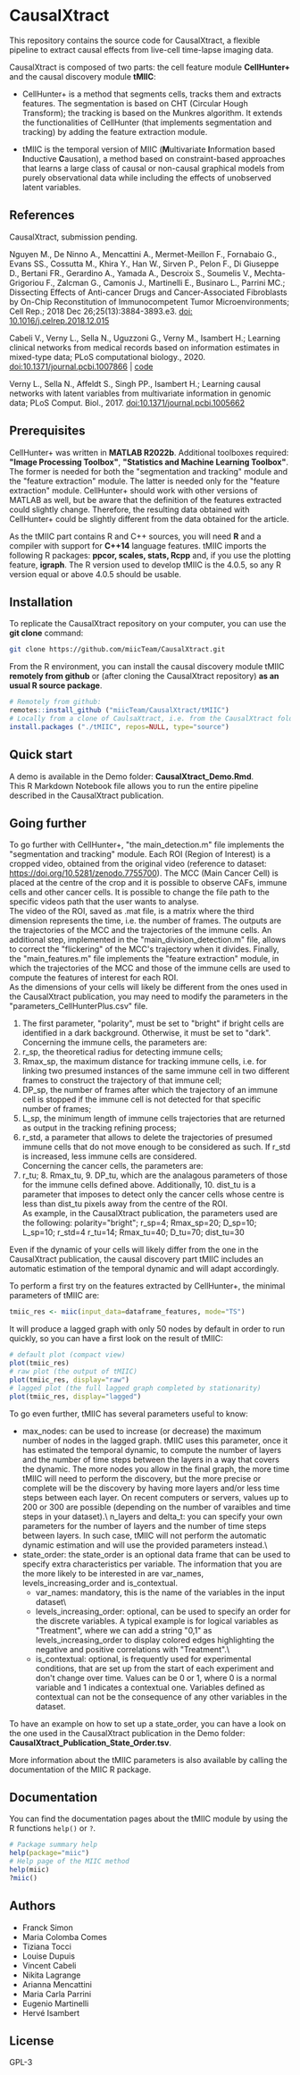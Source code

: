 # CausalXtract

This repository contains the source code for CausalXtract, a flexible pipeline to extract causal effects from live-cell time-lapse imaging data.

CausalXtract is composed of two parts: the cell feature module **CellHunter+** and the causal discovery module **tMIIC**:

* CellHunter+ is a method that segments cells, tracks them and extracts features. The segmentation is based on CHT (Circular Hough Transform); the tracking is based on the Munkres algorithm. 
It extends the functionalities of CellHunter (that implements segmentation and tracking) by adding the feature extraction module.

* tMIIC is the temporal version of MIIC (**M**ultivariate **I**nformation based **I**nductive **C**ausation), a method based on constraint-based approaches that learns a large class of causal or non-causal graphical models from purely observational data while including the effects of unobserved latent variables.


## References

CausalXtract, submission pending.

Nguyen M., De Ninno A., Mencattini A., Mermet-Meillon F., Fornabaio G., Evans SS., Cossutta M., Khira Y., Han W., Sirven P., Pelon F., Di Giuseppe D., Bertani FR., Gerardino A., Yamada A., Descroix S., Soumelis V., Mechta-Grigoriou F., Zalcman G., Camonis J., Martinelli E., Businaro L., Parrini MC.; Dissecting Effects of Anti-cancer Drugs and Cancer-Associated Fibroblasts by On-Chip Reconstitution of Immunocompetent Tumor Microenvironments; Cell Rep.; 2018 Dec 26;25(13):3884-3893.e3. [doi: 10.1016/j.celrep.2018.12.015](https://doi.org/10.1016/j.celrep.2018.12.015)

Cabeli V., Verny L., Sella N., Uguzzoni G., Verny M., Isambert H.; Learning clinical networks from medical records based on information estimates in mixed-type data; PLoS computational biology., 2020. [doi:10.1371/journal.pcbi.1007866](https://doi.org/10.1371/journal.pcbi.1007866) | [code](https://github.com/vcabeli/miic_PLoS)

Verny L., Sella N., Affeldt S., Singh PP., Isambert H.; Learning causal networks with latent variables from multivariate information in genomic data;  PLoS Comput. Biol., 2017. [doi:10.1371/journal.pcbi.1005662](https://doi.org/10.1371/journal.pcbi.1005662)


## Prerequisites

CellHunter+ was written in **MATLAB R2022b**. Additional toolboxes required: **"Image Processing Toolbox"**, **"Statistics and Machine Learning Toolbox"**. The former is needed for both the "segmentation and tracking" module and the "feature extraction" module. The latter is needed only for the "feature extraction" module. CellHunter+ should work with other versions of MATLAB as well, but be aware that the definition of the features extracted could slightly change. Therefore, the resulting data obtained with CellHunter+ could be slightly different from the data obtained for the article.

As the tMIIC part contains R and C++ sources, you will need **R** and a compiler with support for **C++14** language features. tMIIC imports the following R packages: **ppcor, scales, stats, Rcpp** and, if you use the plotting feature, **igraph**. The R version used to develop tMIIC is the 4.0.5, so any R version equal or above 4.0.5 should be usable.

## Installation

To replicate the CausalXtract repository on your computer, you can use the **git clone** command:

```bash
git clone https://github.com/miicTeam/CausalXtract.git
```

From the R environment, you can install the causal discovery module tMIIC **remotely from github** or (after cloning the CausalXtract repository) **as an usual R source package**.
```R
# Remotely from github:
remotes::install_github ("miicTeam/CausalXtract/tMIIC")
# Locally from a clone of CaulsaXtract, i.e. from the CausalXtract folder:
install.packages ("./tMIIC", repos=NULL, type="source") 
```

## Quick start

A demo is available in the Demo folder: **CausalXtract_Demo.Rmd**.\
This R Markdown Notebook file allows you to run the entire pipeline described in the CausalXtract publication.

## Going further

To go further with CellHunter+, "the main_detection.m" file implements the "segmentation and tracking" module. Each ROI (Region of Interest) is a cropped video, obtained from the original video (reference to dataset: https://doi.org/10.5281/zenodo.7755700). The MCC (Main Cancer Cell) is placed at the centre of the crop and it is possible to observe CAFs, immune cells and other cancer cells. 
It is possible to change the file path to the specific videos path that the user wants to analyse.\
The video of the ROI, saved as .mat file, is a matrix where the third dimension represents the time, i.e. the number of frames. 
The outputs are the trajectories of the MCC and the trajectories of the immune cells.
An additional step, implemented in the "main_division_detection.m" file, allows to correct the "flickering" of the MCC's trajectory when it divides.
Finally, the "main_features.m" file implements the "feature extraction" module, in which the trajectories of the MCC and those of the immune cells are used to compute the features of interest for each ROI.
\
As the dimensions of your cells will likely be different from the ones used in the CausalXtract publication, you may need to modify the parameters in the "parameters_CellHunterPlus.csv" file.
1. The first parameter, "polarity", must be set to "bright" if bright cells are identified in a dark background. Otherwise, it must be set to "dark".\
Concerning the immune cells, the parameters are:
2. r_sp, the theoretical radius for detecting immune cells; 
3. Rmax_sp, the maximum distance for tracking immune cells, i.e. for linking two presumed instances of the same immune cell in two different frames to construct the trajectory of that immune cell; 
4. DP_sp, the number of frames after which the trajectory of an immune cell is stopped if the immune cell is not detected for that specific number of frames;
5. L_sp, the minimum length of immune cells trajectories that are returned as output in the tracking refining process;
6. r_std, a parameter that allows to delete the trajectories of presumed immune cells that do not move enough to be considered as such. If r_std is increased, less immune cells are considered.\
Concerning the cancer cells, the parameters are: 
7. r_tu; 8. Rmax_tu, 9. DP_tu, which are the analagous parameters of those for the immune cells defined above.
Additionally, 10. dist_tu is a parameter that imposes to detect only the cancer cells whose centre is less than dist_tu pixels away from the centre of the ROI.\
As example, in the CausalXtract publication, the parameters used are the following:
polarity="bright";
r_sp=4; Rmax_sp=20; D_sp=10; L_sp=10; r_std=4
r_tu=14; Rmax_tu=40; D_tu=70; dist_tu=30

Even if the dynamic of your cells will likely differ from the one in the CausalXtract publication, the causal discovery part tMIIC includes an automatic estimation of the temporal dynamic and will adapt accordingly.

To perform a first try on the features extracted by CellHunter+, the minimal parameters of tMIIC are:
```R
tmiic_res <- miic(input_data=dataframe_features, mode="TS")
```
It will produce a lagged graph with only 50 nodes by default in order to run quickly, so you can have a first look on the result of tMIIC:
```R
# default plot (compact view)
plot(tmiic_res)
# raw plot (the output of tMIIC)
plot(tmiic_res, display="raw")
# lagged plot (the full lagged graph completed by stationarity)
plot(tmiic_res, display="lagged")
```

To go even further, tMIIC has several parameters useful to know:
- max_nodes: can be used to increase (or decrease) the maximum number of nodes
in the lagged graph. tMIIC uses this parameter, once it has estimated the temporal dynamic, to compute the number of layers and the number of time steps between the layers in a way that covers the dynamic. The more nodes you allow in the final graph, the more time tMIIC will need to perform the discovery, but the more precise or complete will be the discovery by having more layers and/or less time steps between each layer. On recent computers or servers, values up to 200 or 300 are possible (depending on the number of varaibles and time steps in your dataset).\ 
n_layers and delta_t: you can specify your own parameters for the number of layers and the number of time steps between layers. In such case, tMIIC will not perform the automatic dynamic estimation and will use the provided parameters instead.\ 
- state_order: the state_order is an optional data frame that can be used to specify extra characteristics per variable. The information that you are the more likely to be interested in are var_names, levels_increasing_order and is_contextual.
  * var_names: mandatory, this is the name of the variables in the input dataset\
  * levels_increasing_order: optional, can be used to specify an order for the discrete variables. A typical example is for logical variables as "Treatment", where we can add a string "0,1" as levels_increasing_order to display colored edges highlighting the negative and positive correlations with "Treatment".\
  * is_contextual: optional, is frequently used for experimental conditions, that are set up from the start of each experiment and don't change over time. Values can be 0 or 1, where 0 is a normal variable and 1 indicates a contextual one. Variables defined as contextual can not be the consequence of any other variables in the dataset.

To have an example on how to set up a state_order, you can have a look on the one used in the CausalXtract publication in the Demo folder: **CausalXtract_Publication_State_Order.tsv**. 
  
More information about the tMIIC parameters is also available by calling the documentation of the MIIC R package.

## Documentation

You can find the documentation pages about the tMIIC module by using the R functions `help()` or `?`.

```R
# Package summary help
help(package="miic")
# Help page of the MIIC method
help(miic)
?miic()
```

## Authors
- Franck Simon
- Maria Colomba Comes
- Tiziana Tocci
- Louise Dupuis
- Vincent Cabeli
- Nikita Lagrange 
- Arianna Mencattini
- Maria Carla Parrini
- Eugenio Martinelli
- Hervé Isambert

## License
GPL-3
